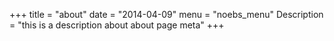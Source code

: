 +++
title = "about"
date = "2014-04-09"
menu = "noebs_menu"
Description = "this is a description about about page meta"
+++
